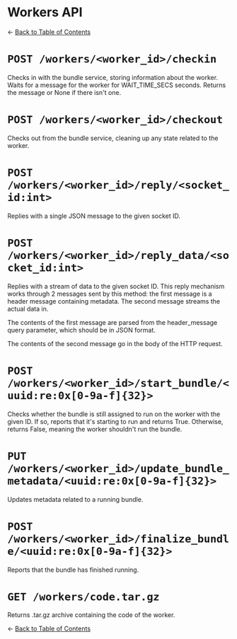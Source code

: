 # Workers API
&larr; [Back to Table of Contents](index.md)
# `POST /workers/<worker_id>/checkin`

Checks in with the bundle service, storing information about the worker.
Waits for a message for the worker for WAIT_TIME_SECS seconds. Returns the
message or None if there isn&#039;t one.

# `POST /workers/<worker_id>/checkout`

Checks out from the bundle service, cleaning up any state related to the
worker.

# `POST /workers/<worker_id>/reply/<socket_id:int>`

Replies with a single JSON message to the given socket ID.

# `POST /workers/<worker_id>/reply_data/<socket_id:int>`

Replies with a stream of data to the given socket ID. This reply mechanism
works through 2 messages sent by this method: the first message is a header
message containing metadata. The second message streams the actual data in.

The contents of the first message are parsed from the header_message query
parameter, which should be in JSON format.

The contents of the second message go in the body of the HTTP request.

# `POST /workers/<worker_id>/start_bundle/<uuid:re:0x[0-9a-f]{32}>`

Checks whether the bundle is still assigned to run on the worker with the
given ID. If so, reports that it&#039;s starting to run and returns True.
Otherwise, returns False, meaning the worker shouldn&#039;t run the bundle.

# `PUT /workers/<worker_id>/update_bundle_metadata/<uuid:re:0x[0-9a-f]{32}>`

Updates metadata related to a running bundle.

# `POST /workers/<worker_id>/finalize_bundle/<uuid:re:0x[0-9a-f]{32}>`

Reports that the bundle has finished running.

# `GET /workers/code.tar.gz`

Returns .tar.gz archive containing the code of the worker.

&larr; [Back to Table of Contents](index.md)
